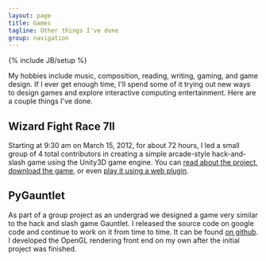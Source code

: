 ```yaml
---
layout: page
title: Games
tagline: Other things I've done
group: navigation
---
```

{% include JB/setup %}

My hobbies include music, composition, reading, writing, gaming, and game design. If I ever get
enough time, I'll spend some of it trying out new ways to design games
and explore interactive computing entertainment. Here are a couple
things I've done.

## Wizard Fight Race 7II
Starting at 9:30 am on March 15, 2012, for about 72 hours, I led a
small group of 4 total contributors in creating a simple arcade-style
hack-and-slash game using the Unity3D game engine. You can 
[read about the project](https://sites.google.com/site/72hourgame), 
[download the game](https://sites.google.com/site/72hourgame/download), or even
[play it using a web plugin](/games/WFR7II_Web/WFR7II_Web.html).

## PyGauntlet
As part of a group project as an undergrad we designed a game very
similar to the hack and slash game Gauntlet. I released the source
code on google code and continue to work on it from time to time. It
can be found [on github](https://github.com/jspjut/pygauntlet).
I developed the OpenGL rendering front end on my own after the initial
project was finished.



